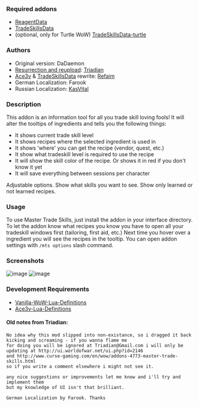 ### Required addons
- [ReagentData](https://github.com/refaim/ReagentData)
- [TradeSkillsData](https://github.com/refaim/TradeSkillsData)
- (optional, only for Turtle WoW) [TradeSkillsData-turtle](https://github.com/refaim/TradeSkillsData-turtle)

### Authors
- Original version: DaDaemon
- [Resurrection and reupload](https://www.curseforge.com/wow/addons/project-2618): [Triadian](https://github.com/Triadian)
- [Ace3v](https://github.com/laytya/Ace3v/) & [TradeSkillsData](https://github.com/refaim/TradeSkillsData) rewrite: [Refaim](https://github.com/refaim)
- German Localization: Farook
- Russian Localization: [KasVital](https://github.com/KasVital)

### Description
This addon is an information tool for all you trade skill loving fools! It will alter the tooltips of ingredients and tells you the following things:

- It shows current trade skill level
- It shows recipes where the selected ingredient is used in
- It shows 'where' you can get the recipe (vendor, quest, etc.)
- It show what tradeskill level is required to use the recipe
- It will show the skill color of the recipe. Or shows it in red if you don't know it yet
- It will save everything between sessions per character

Adjustable options. Show what skills you want to see. Show only learned or not learned recipes.

### Usage
To use Master Trade Skills, just install the addon in your interface directory. To let the addon know what recipes you know you have to open all your tradeskill windows first (tailoring, first aid, etc.) Next time you hover over a ingredient you will see the recipes in the tooltip.
You can open addon settings with `/mts options` slash command.

### Screenshots
![image](https://user-images.githubusercontent.com/55476/201141874-13224580-1b57-4ff0-b0c6-a06d16b7b660.png)
![image](https://user-images.githubusercontent.com/55476/201142016-4d313b42-0f62-44a5-960b-c0fd049a31bf.png)

### Development Requirements
- [Vanilla-WoW-Lua-Definitions](https://github.com/refaim/Vanilla-WoW-Lua-Definitions)
- [Ace3v-Lua-Definitions](https://github.com/refaim/Ace3v-Lua-Definitions)

#### Old notes from Triadian:
```
No idea why this mod slipped into non-existance, so i dragged it back kicking and screaming - if you wanna flame me
for doing you will be ignored at Triadian@Gmail.com i will only be updating at http://ui.worldofwar.net/ui.php?id=2146
and http://www.curse-gaming.com/en/wow/addons-4773-master-trade-skills.html
so if you write a comment elsewhere i might not see it.

any nice suggestions or improvements let me know and i'll try and implement them
but my knowledge of UI isn't that brilliant.

German Localization by Farook. Thanks
```
